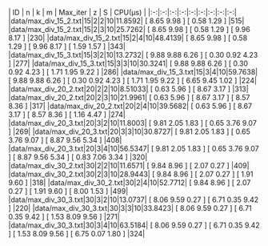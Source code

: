 | ID | n | k | m | Max_iter | z | S | CPU(μs) |
|:-:|:-:|:-:|:-:|:-:|:-:|:-:|:-:|:-:|
|data/max_div_15_2.txt|15|2|2|10|11.8592| [ 8.65 9.98 ]  [ 0.58 1.29 ] |515|
|data/max_div_15_2.txt|15|2|3|10|25.7262| [ 8.65 9.98 ]  [ 0.58 1.29 ]  [ 9.96 8.17 ] |230|
|data/max_div_15_2.txt|15|2|4|10|48.4139| [ 8.65 9.98 ]  [ 0.58 1.29 ]  [ 9.96 8.17 ]  [ 1.59 1.57 ] |343|
|data/max_div_15_3.txt|15|3|2|10|13.2732| [ 9.88 9.88 6.26 ]  [ 0.30 0.92 4.23 ] |277|
|data/max_div_15_3.txt|15|3|3|10|30.3241| [ 9.88 9.88 6.26 ]  [ 0.30 0.92 4.23 ]  [ 1.71 1.95 9.22 ] |286|
|data/max_div_15_3.txt|15|3|4|10|59.7638| [ 9.88 9.88 6.26 ]  [ 0.30 0.92 4.23 ]  [ 1.71 1.95 9.22 ]  [ 6.65 9.45 1.02 ] |224|
|data/max_div_20_2.txt|20|2|2|10|8.51033| [ 0.63 5.96 ]  [ 8.67 3.17 ] |313|
|data/max_div_20_2.txt|20|2|3|10|21.9961| [ 0.63 5.96 ]  [ 8.67 3.17 ]  [ 8.57 8.36 ] |317|
|data/max_div_20_2.txt|20|2|4|10|39.5682| [ 0.63 5.96 ]  [ 8.67 3.17 ]  [ 8.57 8.36 ]  [ 1.16 4.47 ] |274|
|data/max_div_20_3.txt|20|3|2|10|11.8003| [ 9.81 2.05 1.83 ]  [ 0.65 3.76 9.07 ] |269|
|data/max_div_20_3.txt|20|3|3|10|30.8727| [ 9.81 2.05 1.83 ]  [ 0.65 3.76 9.07 ]  [ 8.87 9.56 5.34 ] |408|
|data/max_div_20_3.txt|20|3|4|10|56.5347| [ 9.81 2.05 1.83 ]  [ 0.65 3.76 9.07 ]  [ 8.87 9.56 5.34 ]  [ 0.83 7.06 3.34 ] |320|
|data/max_div_30_2.txt|30|2|2|10|11.6571| [ 9.84 8.96 ]  [ 2.07 0.27 ] |409|
|data/max_div_30_2.txt|30|2|3|10|28.9443| [ 9.84 8.96 ]  [ 2.07 0.27 ]  [ 1.91 9.60 ] |318|
|data/max_div_30_2.txt|30|2|4|10|52.7712| [ 9.84 8.96 ]  [ 2.07 0.27 ]  [ 1.91 9.60 ]  [ 8.00 1.53 ] |499|
|data/max_div_30_3.txt|30|3|2|10|13.0737| [ 8.06 9.59 0.27 ]  [ 6.71 0.35 9.42 ] |220|
|data/max_div_30_3.txt|30|3|3|10|33.8423| [ 8.06 9.59 0.27 ]  [ 6.71 0.35 9.42 ]  [ 1.53 8.09 9.56 ] |271|
|data/max_div_30_3.txt|30|3|4|10|63.5184| [ 8.06 9.59 0.27 ]  [ 6.71 0.35 9.42 ]  [ 1.53 8.09 9.56 ]  [ 6.75 0.07 1.80 ] |324|
